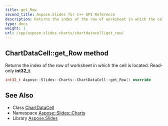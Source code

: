 ```yaml
---
title: get_Row
second_title: Aspose.Slides for C++ API Reference
description: Returns the index of the row of worksheet in which the cell is located. Read-only int32_t.
type: docs
weight: 1
url: /cpp/aspose.slides.charts/chartdatacell/get_row/
---
```

## ChartDataCell::get_Row method


Returns the index of the row of worksheet in which the cell is located. Read-only **int32_t**.

```cpp
int32_t Aspose::Slides::Charts::ChartDataCell::get_Row() override
```

## See Also

* Class [ChartDataCell](../)
* Namespace [Aspose::Slides::Charts](../../)
* Library [Aspose.Slides](../../../)
